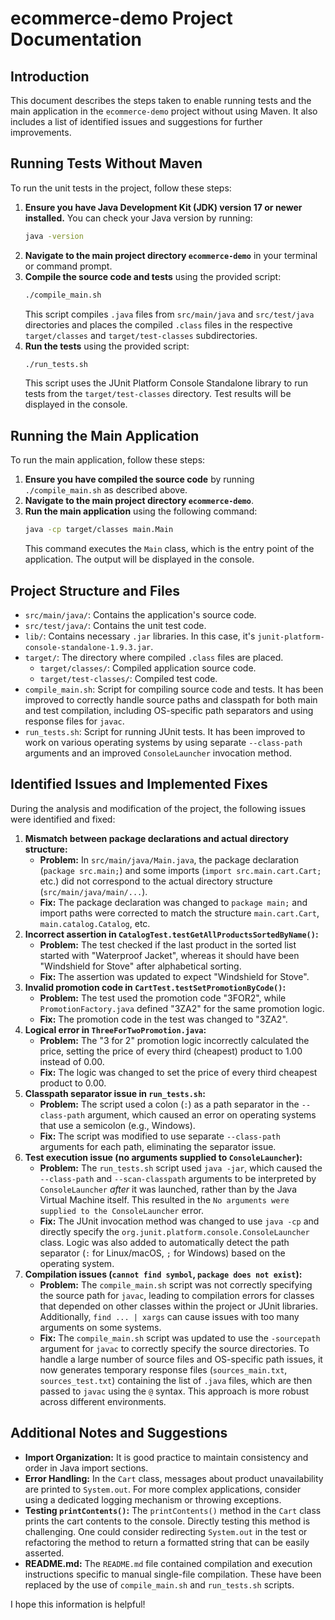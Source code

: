 # ecommerce-demo Project Documentation

## Introduction

This document describes the steps taken to enable running tests and the main application in the `ecommerce-demo` project without using Maven. It also includes a list of identified issues and suggestions for further improvements.

## Running Tests Without Maven

To run the unit tests in the project, follow these steps:

1.  **Ensure you have Java Development Kit (JDK) version 17 or newer installed.**
    You can check your Java version by running:
    ```bash
    java -version
    ```
2.  **Navigate to the main project directory `ecommerce-demo`** in your terminal or command prompt.
3.  **Compile the source code and tests** using the provided script:
    ```bash
    ./compile_main.sh
    ```
    This script compiles `.java` files from `src/main/java` and `src/test/java` directories and places the compiled `.class` files in the respective `target/classes` and `target/test-classes` subdirectories.
4.  **Run the tests** using the provided script:
    ```bash
    ./run_tests.sh
    ```
    This script uses the JUnit Platform Console Standalone library to run tests from the `target/test-classes` directory. Test results will be displayed in the console.

## Running the Main Application

To run the main application, follow these steps:

1.  **Ensure you have compiled the source code** by running `./compile_main.sh` as described above.
2.  **Navigate to the main project directory `ecommerce-demo`**.
3.  **Run the main application** using the following command:
    ```bash
    java -cp target/classes main.Main
    ```
    This command executes the `Main` class, which is the entry point of the application. The output will be displayed in the console.

## Project Structure and Files

-   `src/main/java/`: Contains the application's source code.
-   `src/test/java/`: Contains the unit test code.
-   `lib/`: Contains necessary `.jar` libraries. In this case, it's `junit-platform-console-standalone-1.9.3.jar`.
-   `target/`: The directory where compiled `.class` files are placed.
    -   `target/classes/`: Compiled application source code.
    -   `target/test-classes/`: Compiled test code.
-   `compile_main.sh`: Script for compiling source code and tests. It has been improved to correctly handle source paths and classpath for both main and test compilation, including OS-specific path separators and using response files for `javac`.
-   `run_tests.sh`: Script for running JUnit tests. It has been improved to work on various operating systems by using separate `--class-path` arguments and an improved `ConsoleLauncher` invocation method.

## Identified Issues and Implemented Fixes

During the analysis and modification of the project, the following issues were identified and fixed:

1.  **Mismatch between package declarations and actual directory structure:**
    -   **Problem:** In `src/main/java/Main.java`, the package declaration (`package src.main;`) and some imports (`import src.main.cart.Cart;` etc.) did not correspond to the actual directory structure (`src/main/java/main/...`).
    -   **Fix:** The package declaration was changed to `package main;` and import paths were corrected to match the structure `main.cart.Cart`, `main.catalog.Catalog`, etc.
2.  **Incorrect assertion in `CatalogTest.testGetAllProductsSortedByName()`:**
    -   **Problem:** The test checked if the last product in the sorted list started with "Waterproof Jacket", whereas it should have been "Windshield for Stove" after alphabetical sorting.
    -   **Fix:** The assertion was updated to expect "Windshield for Stove".
3.  **Invalid promotion code in `CartTest.testSetPromotionByCode()`:**
    -   **Problem:** The test used the promotion code "3FOR2", while `PromotionFactory.java` defined "3ZA2" for the same promotion logic.
    -   **Fix:** The promotion code in the test was changed to "3ZA2".
4.  **Logical error in `ThreeForTwoPromotion.java`:**
    -   **Problem:** The "3 for 2" promotion logic incorrectly calculated the price, setting the price of every third (cheapest) product to 1.00 instead of 0.00.
    -   **Fix:** The logic was changed to set the price of every third cheapest product to 0.00.
5.  **Classpath separator issue in `run_tests.sh`:**
    -   **Problem:** The script used a colon (`:`) as a path separator in the `--class-path` argument, which caused an error on operating systems that use a semicolon (e.g., Windows).
    -   **Fix:** The script was modified to use separate `--class-path` arguments for each path, eliminating the separator issue.
6.  **Test execution issue (no arguments supplied to `ConsoleLauncher`):**
    -   **Problem:** The `run_tests.sh` script used `java -jar`, which caused the `--class-path` and `--scan-classpath` arguments to be interpreted by `ConsoleLauncher` *after* it was launched, rather than by the Java Virtual Machine itself. This resulted in the `No arguments were supplied to the ConsoleLauncher` error.
    -   **Fix:** The JUnit invocation method was changed to use `java -cp` and directly specify the `org.junit.platform.console.ConsoleLauncher` class. Logic was also added to automatically detect the path separator (`:` for Linux/macOS, `;` for Windows) based on the operating system.
7.  **Compilation issues (`cannot find symbol`, `package does not exist`):**
    -   **Problem:** The `compile_main.sh` script was not correctly specifying the source path for `javac`, leading to compilation errors for classes that depended on other classes within the project or JUnit libraries. Additionally, `find ... | xargs` can cause issues with too many arguments on some systems.
    -   **Fix:** The `compile_main.sh` script was updated to use the `-sourcepath` argument for `javac` to correctly specify the source directories. To handle a large number of source files and OS-specific path issues, it now generates temporary response files (`sources_main.txt`, `sources_test.txt`) containing the list of `.java` files, which are then passed to `javac` using the `@` syntax. This approach is more robust across different environments.

## Additional Notes and Suggestions

-   **Import Organization:** It is good practice to maintain consistency and order in Java import sections.
-   **Error Handling:** In the `Cart` class, messages about product unavailability are printed to `System.out`. For more complex applications, consider using a dedicated logging mechanism or throwing exceptions.
-   **Testing `printContents()`:** The `printContents()` method in the `Cart` class prints the cart contents to the console. Directly testing this method is challenging. One could consider redirecting `System.out` in the test or refactoring the method to return a formatted string that can be easily asserted.
-   **README.md:** The `README.md` file contained compilation and execution instructions specific to manual single-file compilation. These have been replaced by the use of `compile_main.sh` and `run_tests.sh` scripts.

I hope this information is helpful!


